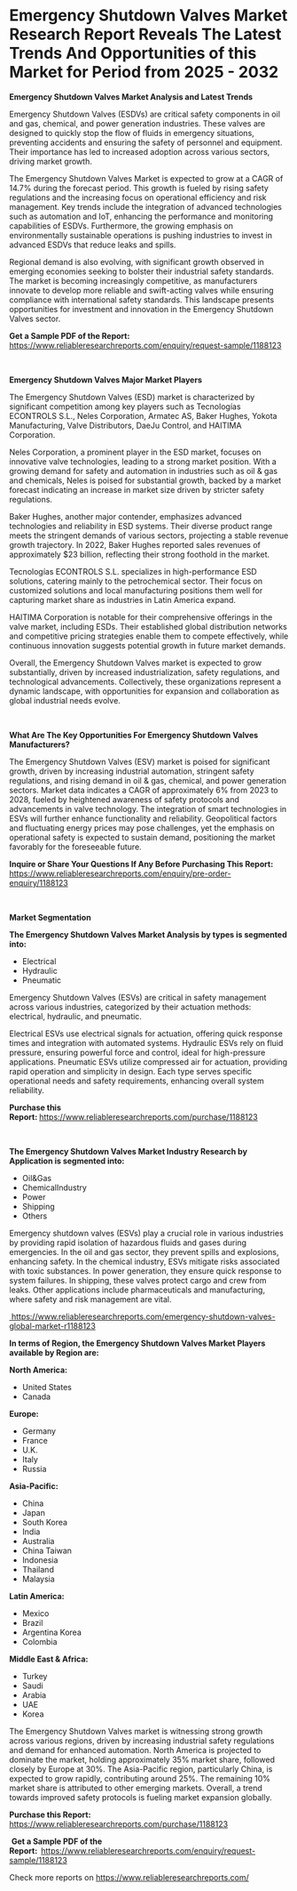 <p><h1>Emergency Shutdown Valves Market Research Report Reveals The Latest Trends And Opportunities of this Market for Period from 2025 - 2032</h1></p><p><strong>Emergency Shutdown Valves Market Analysis and Latest Trends</strong></p>
<p><p>Emergency Shutdown Valves (ESDVs) are critical safety components in oil and gas, chemical, and power generation industries. These valves are designed to quickly stop the flow of fluids in emergency situations, preventing accidents and ensuring the safety of personnel and equipment. Their importance has led to increased adoption across various sectors, driving market growth.</p><p>The Emergency Shutdown Valves Market is expected to grow at a CAGR of 14.7% during the forecast period. This growth is fueled by rising safety regulations and the increasing focus on operational efficiency and risk management. Key trends include the integration of advanced technologies such as automation and IoT, enhancing the performance and monitoring capabilities of ESDVs. Furthermore, the growing emphasis on environmentally sustainable operations is pushing industries to invest in advanced ESDVs that reduce leaks and spills.</p><p>Regional demand is also evolving, with significant growth observed in emerging economies seeking to bolster their industrial safety standards. The market is becoming increasingly competitive, as manufacturers innovate to develop more reliable and swift-acting valves while ensuring compliance with international safety standards. This landscape presents opportunities for investment and innovation in the Emergency Shutdown Valves sector.</p></p>
<p><strong>Get a Sample PDF of the Report:&nbsp;</strong> <a href="https://www.reliableresearchreports.com/enquiry/request-sample/1188123?utm_campaign=2204&utm_medium=2&utm_source=Github&utm_content=ia&utm_term=21022025&utm_id=emergency-shutdown-valves">https://www.reliableresearchreports.com/enquiry/request-sample/1188123</a></p>
<p>&nbsp;</p>
<p><strong>Emergency Shutdown Valves Major Market Players</strong></p>
<p><p>The Emergency Shutdown Valves (ESD) market is characterized by significant competition among key players such as Tecnologías ECONTROLS S.L., Neles Corporation, Armatec AS, Baker Hughes, Yokota Manufacturing, Valve Distributors, DaeJu Control, and HAITIMA Corporation.</p><p>Neles Corporation, a prominent player in the ESD market, focuses on innovative valve technologies, leading to a strong market position. With a growing demand for safety and automation in industries such as oil & gas and chemicals, Neles is poised for substantial growth, backed by a market forecast indicating an increase in market size driven by stricter safety regulations.</p><p>Baker Hughes, another major contender, emphasizes advanced technologies and reliability in ESD systems. Their diverse product range meets the stringent demands of various sectors, projecting a stable revenue growth trajectory. In 2022, Baker Hughes reported sales revenues of approximately $23 billion, reflecting their strong foothold in the market.</p><p>Tecnologías ECONTROLS S.L. specializes in high-performance ESD solutions, catering mainly to the petrochemical sector. Their focus on customized solutions and local manufacturing positions them well for capturing market share as industries in Latin America expand.</p><p>HAITIMA Corporation is notable for their comprehensive offerings in the valve market, including ESDs. Their established global distribution networks and competitive pricing strategies enable them to compete effectively, while continuous innovation suggests potential growth in future market demands.</p><p>Overall, the Emergency Shutdown Valves market is expected to grow substantially, driven by increased industrialization, safety regulations, and technological advancements. Collectively, these organizations represent a dynamic landscape, with opportunities for expansion and collaboration as global industrial needs evolve.</p></p>
<p>&nbsp;</p>
<p><strong>What Are The Key Opportunities For Emergency Shutdown Valves Manufacturers?</strong></p>
<p><p>The Emergency Shutdown Valves (ESV) market is poised for significant growth, driven by increasing industrial automation, stringent safety regulations, and rising demand in oil & gas, chemical, and power generation sectors. Market data indicates a CAGR of approximately 6% from 2023 to 2028, fueled by heightened awareness of safety protocols and advancements in valve technology. The integration of smart technologies in ESVs will further enhance functionality and reliability. Geopolitical factors and fluctuating energy prices may pose challenges, yet the emphasis on operational safety is expected to sustain demand, positioning the market favorably for the foreseeable future.</p></p>
<p><strong>Inquire or Share Your Questions If Any Before Purchasing This Report:</strong> <a href="https://www.reliableresearchreports.com/enquiry/pre-order-enquiry/1188123?utm_campaign=2204&utm_medium=2&utm_source=Github&utm_content=ia&utm_term=21022025&utm_id=emergency-shutdown-valves">https://www.reliableresearchreports.com/enquiry/pre-order-enquiry/1188123</a></p>
<p>&nbsp;</p>
<p><strong>Market Segmentation</strong></p>
<p><strong>The Emergency Shutdown Valves Market Analysis by types is segmented into:</strong></p>
<p><ul><li>Electrical</li><li>Hydraulic</li><li>Pneumatic</li></ul></p>
<p><p>Emergency Shutdown Valves (ESVs) are critical in safety management across various industries, categorized by their actuation methods: electrical, hydraulic, and pneumatic. </p><p>Electrical ESVs use electrical signals for actuation, offering quick response times and integration with automated systems. Hydraulic ESVs rely on fluid pressure, ensuring powerful force and control, ideal for high-pressure applications. Pneumatic ESVs utilize compressed air for actuation, providing rapid operation and simplicity in design. Each type serves specific operational needs and safety requirements, enhancing overall system reliability.</p></p>
<p><strong>Purchase this Report:&nbsp;</strong><a href="https://www.reliableresearchreports.com/purchase/1188123?utm_campaign=2204&utm_medium=2&utm_source=Github&utm_content=ia&utm_term=21022025&utm_id=emergency-shutdown-valves">https://www.reliableresearchreports.com/purchase/1188123</a></p>
<p>&nbsp;</p>
<p><strong>The Emergency Shutdown Valves Market Industry Research by Application is segmented into:</strong></p>
<p><ul><li>Oil&Gas</li><li>ChemicalIndustry</li><li>Power</li><li>Shipping</li><li>Others</li></ul></p>
<p><p>Emergency shutdown valves (ESVs) play a crucial role in various industries by providing rapid isolation of hazardous fluids and gases during emergencies. In the oil and gas sector, they prevent spills and explosions, enhancing safety. In the chemical industry, ESVs mitigate risks associated with toxic substances. In power generation, they ensure quick response to system failures. In shipping, these valves protect cargo and crew from leaks. Other applications include pharmaceuticals and manufacturing, where safety and risk management are vital.</p></p>
<p><a href="https://www.reliableresearchreports.com/emergency-shutdown-valves-global-market-r1188123?utm_campaign=2204&utm_medium=2&utm_source=Github&utm_content=ia&utm_term=21022025&utm_id=emergency-shutdown-valves">&nbsp;https://www.reliableresearchreports.com/emergency-shutdown-valves-global-market-r1188123</a></p>
<p><strong>In terms of Region, the Emergency Shutdown Valves Market Players available by Region are:</strong></p>
<p>
    <p> <strong> North America: </strong>
        <ul>
            <li>United States</li>
            <li>Canada</li>
        </ul>
        </p> 
    <p> <strong> Europe: </strong>
        <ul>
            <li>Germany</li>
            <li>France</li>
            <li>U.K.</li>
            <li>Italy</li>
            <li>Russia</li>
        </ul>
        </p> 
    <p> <strong> Asia-Pacific: </strong>
        <ul>
            <li>China</li>
            <li>Japan</li>
            <li>South Korea</li>
            <li>India</li>
            <li>Australia</li>
            <li>China Taiwan</li>
            <li>Indonesia</li>
            <li>Thailand</li>
            <li>Malaysia</li>
        </ul>
        </p> 
    <p> <strong> Latin America: </strong>
        <ul>
            <li>Mexico</li>
            <li>Brazil</li>
            <li>Argentina Korea</li>
            <li>Colombia</li>
        </ul>
        </p> 
    <p> <strong> Middle East & Africa: </strong>
        <ul>
            <li>Turkey</li>
            <li>Saudi</li>
            <li>Arabia</li>
            <li>UAE</li>
            <li>Korea</li>
        </ul>
    </p>
    </p>
<p><p>The Emergency Shutdown Valves market is witnessing strong growth across various regions, driven by increasing industrial safety regulations and demand for enhanced automation. North America is projected to dominate the market, holding approximately 35% market share, followed closely by Europe at 30%. The Asia-Pacific region, particularly China, is expected to grow rapidly, contributing around 25%. The remaining 10% market share is attributed to other emerging markets. Overall, a trend towards improved safety protocols is fueling market expansion globally.</p></p>
<p><strong>Purchase this Report: </strong><a href="https://www.reliableresearchreports.com/purchase/1188123?utm_campaign=2204&utm_medium=2&utm_source=Github&utm_content=ia&utm_term=21022025&utm_id=emergency-shutdown-valves">https://www.reliableresearchreports.com/purchase/1188123</a></p>
<p>&nbsp;<strong>Get a Sample PDF of the Report:&nbsp;&nbsp;</strong><a href="https://www.reliableresearchreports.com/enquiry/request-sample/1188123?utm_campaign=2204&utm_medium=2&utm_source=Github&utm_content=ia&utm_term=21022025&utm_id=emergency-shutdown-valves">https://www.reliableresearchreports.com/enquiry/request-sample/1188123</a></p>
<p><strong></strong></p>
<p>Check more reports on <a href="https://www.reliableresearchreports.com/?utm_campaign=2204&utm_medium=2&utm_source=Github&utm_content=ia&utm_term=21022025&utm_id=emergency-shutdown-valves">https://www.reliableresearchreports.com/</a></p>